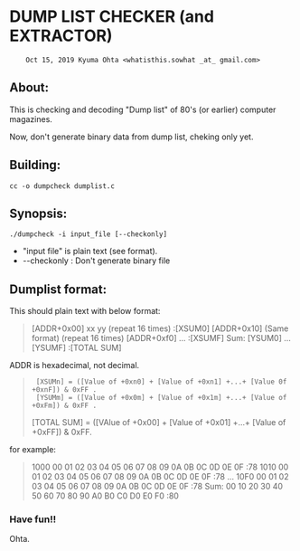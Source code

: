 DUMP LIST CHECKER (and EXTRACTOR)
=================================

        Oct 15, 2019 Kyuma Ohta <whatisthis.sowhat _at_ gmail.com>
	   
## About:

 This is checking and decoding "Dump list" of 80's (or earlier) computer magazines.
 
 Now, don't generate binary data from dump list, cheking only yet.

## Building:

    cc -o dumpcheck dumplist.c
	
## Synopsis:

    ./dumpcheck -i input_file [--checkonly]
	
*  "input file" is plain text (see format).
*  --checkonly : Don't generate binary file

## Dumplist format:

 This should plain text with below format:

> [ADDR+0x00] xx yy (repeat 16 times) :[XSUM0]
> [ADDR+0x10] (Same format)
>            (repeat 16 times)
> [ADDR+0xf0] ...                     :[XSUMF]
> Sum:        [YSUM0] ... [YSUMF]    :[TOTAL SUM]
 
 ADDR is hexadecimal, not decimal.

>      [XSUMn] = ([Value of +0xn0] + [Value of +0xn1] +...+ [Value 0f +0xnF]) & 0xFF .
>      [YSUMm] = ([Value of +0x0m] + [Value of +0x1m] +...+ [Value of +0xFm]) & 0xFF .
>  [TOTAL SUM] = ([VAlue of +0x00] + [Value of +0x01] +...+ [Value of +0xFF]) & 0xFF.
  
 for example:
> 1000 00 01 02 03 04 05 06 07 08 09 0A 0B 0C 0D 0E 0F :78 
> 1010 00 01 02 03 04 05 06 07 08 09 0A 0B 0C 0D 0E 0F :78 
> ...
> 10F0 00 01 02 03 04 05 06 07 08 09 0A 0B 0C 0D 0E 0F :78 
> Sum: 00 10 20 30 40 50 60 70 80 90 A0 B0 C0 D0 E0 F0 :80

### Have fun!!
Ohta.
